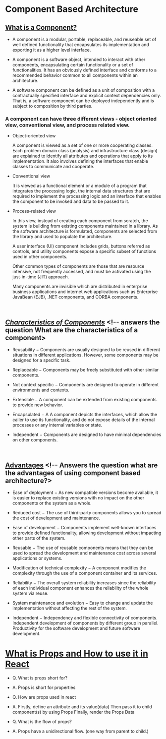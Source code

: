 # Component Based Architecture

## <ins>What is a Component?</ins>

- A component is a modular, portable, replaceable, and reuseable set of well defined functionality that encapsulates its implementation and exporting it as a higher level interface.

- A component is a software object, intended to interact with other components, encapsulating certain functionality or a set of functionalities. It has an obviously defined interface and conforms to a recommended behavior common to all components within an architecture.

- A software component can be defined as a unit of composition with a contractually specified interface and explicit context dependencies only. That is, a software component can be deployed independently and is subject to composition by third parties.

### <p> **A component can have three different views - object oriented view, conventional view, and process related view.**</p>

- Object-oriented view

    A component is viewed as a set of one or more cooperating classes. Each problem domain class (analysis) and infrastructure class (design) are explained to identify all attributes and operations that apply to its implementation. It also involves defining the interfaces that enable classes to communicate and cooperate.

- Conventional view

    It is viewed as a functional element or a module of a program that integrates the processing logic, the internal data structures that are required to implement the processing logic and an interface that enables the component to be invoked and data to be passed to it.

- Process-related view

    In this view, instead of creating each component from scratch, the system is building from existing components maintained in a library. As the software architecture is formulated, components are selected from the library and used to populate the architecture.

    A user interface (UI) component includes grids, buttons referred as controls, and utility components expose a specific subset of functions used in other components.

    Other common types of components are those that are resource intensive, not frequently accessed, and must be activated using the just-in-time (JIT) approach.

    Many components are invisible which are distributed in enterprise business applications and internet web applications such as Enterprise JavaBean (EJB), .NET components, and CORBA components.

&nbsp;

## <ins>***Characteristics of Components***</ins>   <!-- answers the question What are the characteristics of a component>

- Reusability − Components are usually designed to be reused in different situations in different applications. However, some components may be designed for a specific task.

- Replaceable − Components may be freely substituted with other similar components.

- Not context specific − Components are designed to operate in different environments and contexts.

- Extensible − A component can be extended from existing components to provide new behavior.

- Encapsulated − A A component depicts the interfaces, which allow the caller to use its functionality, and do not expose details of the internal processes or any internal variables or state.

- Independent − Components are designed to have minimal dependencies on other components.

&nbsp;

## <ins>**Advantages**</ins>  <!-- Answers the question what are the advantages of using component based architecture?>

- Ease of deployment − As new compatible versions become available, it is easier to replace existing versions with no impact on the other components or the system as a whole.

- Reduced cost − The use of third-party components allows you to spread the cost of development and maintenance.

- Ease of development − Components implement well-known interfaces to provide defined functionality, allowing development without impacting other parts of the system.

- Reusable − The use of reusable components means that they can be used to spread the development and maintenance cost across several applications or systems.

- Modification of technical complexity − A component modifies the complexity through the use of a component container and its services.

- Reliability − The overall system reliability increases since the reliability of each individual component enhances the reliability of the whole system via reuse.

- System maintenance and evolution − Easy to change and update the implementation without affecting the rest of the system.

- Independent − Independency and flexible connectivity of components. Independent development of components by different group in parallel. Productivity for the software development and future software development.

# <ins>**What is Props and How to use it in React**</ins>

- Q. What is props short for?

- A. Props is short for properties

- Q. How are props used in react

- A. Firstly, define an attribute and its value(data)
Then pass it to child component(s) by using Props
Finally, render the Props Data

- Q. What is the flow of props?

- A. Props have a unidirectional flow. (one way from parent to child.)
